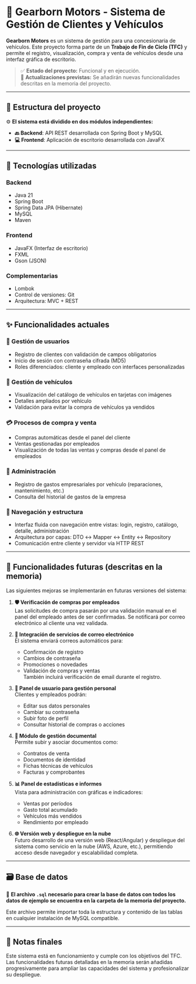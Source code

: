 # 🚗 Gearborn Motors - Sistema de Gestión de Clientes y Vehículos

**Gearborn Motors** es un sistema de gestión para una concesionaria de vehículos. Este proyecto forma parte de un **Trabajo de Fin de Ciclo (TFC)** y permite el registro, visualización, compra y venta de vehículos desde una interfaz gráfica de escritorio.

> ✅ **Estado del proyecto:** Funcional y en ejecución.  
> 🔄 **Actualizaciones previstas:** Se añadirán nuevas funcionalidades descritas en la memoria del proyecto.

---

## 📂 Estructura del proyecto

⚙️ **El sistema está dividido en dos módulos independientes:**

- **🔙 Backend**: API REST desarrollada con Spring Boot y MySQL  
- **💻 Frontend**: Aplicación de escritorio desarrollada con JavaFX

---

## 🧱 Tecnologías utilizadas

### Backend
- Java 21
- Spring Boot
- Spring Data JPA (Hibernate)
- MySQL
- Maven

### Frontend
- JavaFX (Interfaz de escritorio)
- FXML
- Gson (JSON)

### Complementarias
- Lombok
- Control de versiones: Git
- Arquitectura: MVC + REST

---

## ✨ Funcionalidades actuales

### 👤 Gestión de usuarios
- Registro de clientes con validación de campos obligatorios
- Inicio de sesión con contraseña cifrada (MD5)
- Roles diferenciados: cliente y empleado con interfaces personalizadas

### 🚗 Gestión de vehículos
- Visualización del catálogo de vehículos en tarjetas con imágenes
- Detalles ampliados por vehículo
- Validación para evitar la compra de vehículos ya vendidos

### 💳 Procesos de compra y venta
- Compras automáticas desde el panel del cliente
- Ventas gestionadas por empleados
- Visualización de todas las ventas y compras desde el panel de empleados

### 💼 Administración
- Registro de gastos empresariales por vehículo (reparaciones, mantenimiento, etc.)
- Consulta del historial de gastos de la empresa

### 🧭 Navegación y estructura
- Interfaz fluida con navegación entre vistas: login, registro, catálogo, detalle, administración
- Arquitectura por capas: DTO ↔ Mapper ↔ Entity ↔ Repository
- Comunicación entre cliente y servidor vía HTTP REST

---

## 🚀 Funcionalidades futuras (descritas en la memoria)

Las siguientes mejoras se implementarán en futuras versiones del sistema:

1. **🛡 Verificación de compras por empleados**  
   Las solicitudes de compra pasarán por una validación manual en el panel del empleado antes de ser confirmadas. Se notificará por correo electrónico al cliente una vez validada.

2. **📧 Integración de servicios de correo electrónico**  
   El sistema enviará correos automáticos para:
   - Confirmación de registro
   - Cambios de contraseña
   - Promociones o novedades
   - Validación de compras y ventas  
   También incluirá verificación de email durante el registro.

3. **👤 Panel de usuario para gestión personal**  
   Clientes y empleados podrán:
   - Editar sus datos personales
   - Cambiar su contraseña
   - Subir foto de perfil
   - Consultar historial de compras o acciones

4. **📁 Módulo de gestión documental**  
   Permite subir y asociar documentos como:
   - Contratos de venta
   - Documentos de identidad
   - Fichas técnicas de vehículos
   - Facturas y comprobantes

5. **📊 Panel de estadísticas e informes**  
   Vista para administración con gráficas e indicadores:
   - Ventas por períodos
   - Gasto total acumulado
   - Vehículos más vendidos
   - Rendimiento por empleado

6. **🌐 Versión web y despliegue en la nube**  
   Futuro desarrollo de una versión web (React/Angular) y despliegue del sistema como servicio en la nube (AWS, Azure, etc.), permitiendo acceso desde navegador y escalabilidad completa.

---

## 🗃️ Base de datos

📎 **El archivo `.sql` necesario para crear la base de datos con todos los datos de ejemplo se encuentra en la carpeta de la memoria del proyecto.**

Este archivo permite importar toda la estructura y contenido de las tablas en cualquier instalación de MySQL compatible.

---

## 📌 Notas finales

Este sistema está en funcionamiento y cumple con los objetivos del TFC.  
Las funcionalidades futuras detalladas en la memoria serán añadidas progresivamente para ampliar las capacidades del sistema y profesionalizar su despliegue.
